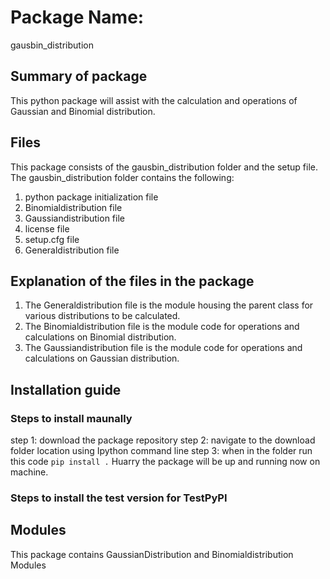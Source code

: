 # Package Name: 
gausbin_distribution

## Summary of package
This python package will assist with the calculation and operations of Gaussian and Binomial distribution. 

## Files
This package consists of the gausbin_distribution folder and the setup file.
The gausbin_distribution folder contains the following:
  1) python package initialization file
  2) Binomialdistribution file
  3) Gaussiandistribution file
  4) license file
  5) setup.cfg file
  6) Generaldistribution file

## Explanation of the files in the package
1) The Generaldistribution file is the module housing the parent class for various distributions to be calculated.
2) The Binomialdistribution file is the module code for operations and calculations on Binomial distribution.
3) The Gaussiandistribution file is the module code for operations and calculations on Gaussian distribution.

## Installation guide
### Steps to install maunally 
step 1: download the package repository
step 2: navigate to the download folder location using Ipython command line
step 3: when in the folder run this code `pip install .`
Huarry the package will be up and running now on machine.

### Steps to install the test version for TestPyPI

## Modules
This package contains GaussianDistribution and Binomialdistribution Modules
